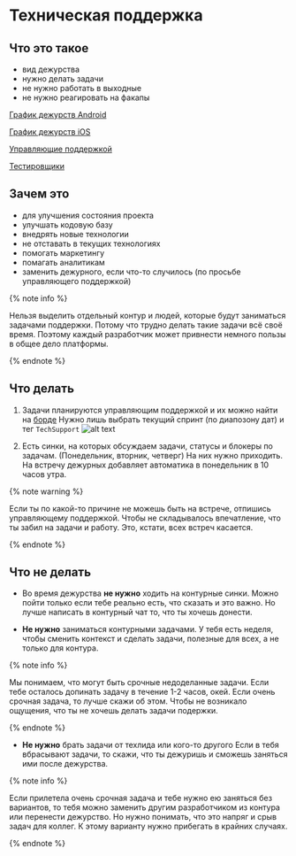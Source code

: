 # Техническая поддержка

## Что это такое

- вид дежурства
- нужно делать задачи
- не нужно работать в выходные
- не нужно реагировать на факапы

[График дежурств Android](https://abc.yandex-team.ru/services/beruapps/duty/?role=2407)

[График дежурств iOS](https://abc.yandex-team.ru/services/beruapps/duty/?role=2406)

[Управляющие поддержкой](https://docs.yandex-team.ru/market-mobile/common/duty/duty-guide#support-managers)

[Тестировщики](https://abc.yandex-team.ru/services/qaofberuapps/duty/?role=3385)

## Зачем это

- для улучшения состояния проекта
- улучшать кодовую базу
- внедрять новые технологии
- не отставать в текущих технологиях
- помогать маркетингу
- помагать аналитикам
- заменить дежурного, если что-то случилось (по просьбе управляющего поддержкой)

{% note info %}

Нельзя выделить отдельный контур и людей, которые будут заниматься задачами поддержки. Потому что трудно делать такие задачи всё своё время.
Поэтому каждый разработчик может привнести немного пользы в общее дело платформы.

{% endnote %}

## Что делать

1. Задачи планируются управляющим поддержкой и их можно найти на [борде](https://st.yandex-team.ru/agile/board/2545)
Нужно лишь выбрать текущий спринт (по диапозону дат) и тег `TechSupport`
![alt text](https://jing.yandex-team.ru/files/apopsuenko/2021-06-22T16:40:36Z.f073bc3.png)

2. Есть синки, на которых обсуждаем задачи, статусы и блокеры по задачам. (Понедельник, вторник, четверг)
На них нужно приходить.
На встречу дежурных добавляет автоматика в понедельник в 10 часов утра.

{% note warning %}

Если ты по какой-то причине не можешь быть на встрече, отпишись управляющему поддержкой.
Чтобы не складывалось впечатление, что ты забил на задачи и работу.
Это, кстати, всех встреч касается.

{% endnote %}

## Что не делать

- Во время дежурства **не нужно** ходить на контурные синки.
Можно пойти только если тебе реально есть, что сказать и это важно.
Но лучше написать в контурный чат то, что ты хочешь донести.

- **Не нужно** заниматься контурными задачами.
У тебя есть неделя, чтобы сменить контекст и сделать задачи, полезные для всех, а не только для контура.

{% note info %}

Мы понимаем, что могут быть срочные недоделанные задачи.
Если тебе осталось допинать задачу в течение 1-2 часов, окей.
Если очень срочная задача, то лучше скажи об этом. Чтобы не возникало ощущения, что ты не хочешь делать задачи подержки.

{% endnote %}

- **Не нужно** брать задачи от техлида или кого-то другого
Если в тебя вбрасывают задачи, то скажи, что ты дежуришь и сможешь заняться ими после дежурства.

{% note info %}

Если прилетела очень срочная задача и тебе нужно ею заняться без вариантов, то тебя можно заменить другим разработчиком из контура или перенести дежурство.
Но нужно понимать, что это напряг и срыв задач для коллег. К этому варианту нужно прибегать в крайних случаях.

{% endnote %}
